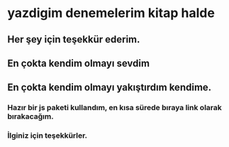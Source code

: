 # yazdigim denemelerim kitap halde
## Her şey için teşekkür ederim.

## En çokta kendim olmayı sevdim
## En çokta kendim olmayı yakıştırdım kendime.

### Hazır bir js paketi kullandım, en kısa sürede bıraya link olarak bırakacağım.

### İlginiz için teşekkürler.
